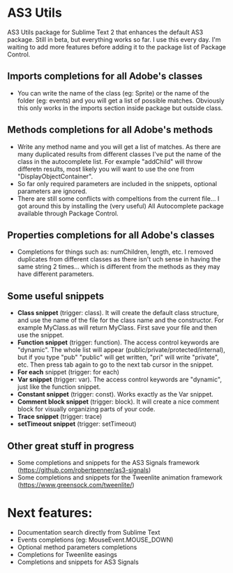 # AS3 Utils

AS3 Utils package for Sublime Text 2 that enhances the default AS3 package. Still in beta, but everything works so far. I use this every day. I'm waiting to add more features before adding it to the package list of Package Control.

## Imports completions for all Adobe's classes
- You can write the name of the class (eg: Sprite) or the name of the folder (eg: events) and you will get a list of possible matches. Obviously this only works in the imports section inside package but outside class.

## Methods completions for all Adobe's methods
  - Write any method name and you will get a list of matches. As there are many duplicated results from different classes I've put the name of the class in the autocomplete list. For example "addChild" will throw differetn results, most likely you will want to use the one from "DisplayObjectContainer".
  - So far only required parameters are included in the snippets, optional parameters are ignored.
  - There are still some conflicts with compeltions from the current file... I got around this by installing the (very useful) All Autocomplete package available through Package Control.

## Properties completions for all Adobe's classes
- Completions for things such as: numChildren, length, etc. I removed duplicates from different classes as there isn't uch sense in having the same string 2 times... which is different from the methods as they may have different parameters.

## Some useful snippets
  - <b>Class snippet</b> (trigger: class). It will create the default class structure, and use the name of the file for the class name and the constructor. For example MyClass.as will return MyClass. First save your file and then use the snippet.
  - <b>Function snippet</b> (trigger: function). The access control keywords are "dynamic". The whole list will appear (public/private/protected/internal), but if you type "pub" "public" will get written, "pri" will write "private", etc. Then press tab again to go to the next tab cursor in the snippet.
  - <b>For each</b> snippet (trigger: for each)
  - <b>Var snippet</b> (trigger: var). The access control keywords are "dynamic", just like the function snippet.
  - <b>Constant snippet</b> (trigger: const). Works exactly as the Var snippet.
  - <b>Comment block snippet</b> (trigger: block). It will create a nice comment block for visually organizing parts of your code.
  - <b>Trace snippet</b> (trigger: trace)
  - <b>setTimeout snippet</b> (trigger: setTimeout)

## Other great stuff in progress
  - Some completions and snippets for the AS3 Signals framework (https://github.com/robertpenner/as3-signals)
  - Some completions and snippets for the Tweenlite animation framework (https://www.greensock.com/tweenlite/)

# Next features:
  - Documentation search directly from Sublime Text
  - Events completions (eg: MouseEvent.MOUSE_DOWN)
  - Optional method parameters completions
  - Completions for Tweenlite easings
  - Completions and snippets for AS3 Signals